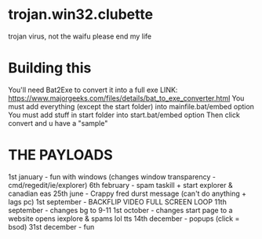 # trojan.win32.clubette
trojan virus, not the waifu please end my life

# Building this
You'll need Bat2Exe to convert it into a full exe
LINK: https://www.majorgeeks.com/files/details/bat_to_exe_converter.html
You must add everything (except the start folder) into mainfile.bat/embed option
You must add stuff in start folder into start.bat/embed option
Then click convert and u have a "sample"

# THE PAYLOADS
1st january - fun with windows (changes window transparency - cmd/regedit/ie/explorer)
6th february - spam taskill + start explorer & canadian eas
25th june - Crappy fred durst message (can't do anything + lags pc)
1st september - BACKFLIP VIDEO FULL SCREEN LOOP
11th september - changes bg to 9-11
1st october - changes start page to a website opens iexplore & spams lol tts
14th december - popups (click = bsod)
31st december - fun
